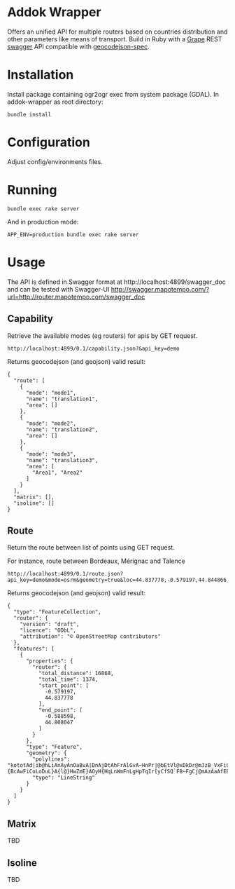 Addok Wrapper
================
Offers an unified API for multiple routers based on countries distribution and other parameters like means of transport.
Build in Ruby with a [Grape](https://github.com/intridea/grape) REST [swagger](http://swagger.io/) API compatible with [geocodejson-spec](https://github.com/yohanboniface/geocodejson-spec).

Installation
============

Install package containing ogr2ogr exec from system package (GDAL).
In addok-wrapper as root directory:

```
bundle install
```


Configuration
=============

Adjust config/environments files.


Running
=======

```
bundle exec rake server
```

And in production mode:
```
APP_ENV=production bundle exec rake server
```

Usage
=====

The API is defined in Swagger format at
http://localhost:4899/swagger_doc
and can be tested with Swagger-UI
http://swagger.mapotempo.com/?url=http://router.mapotempo.com/swagger_doc

Capability
-----------------
Retrieve the available modes (eg routers) for apis by GET request.

```
http://localhost:4899/0.1/capability.json?&api_key=demo
```

Returns geocodejson (and geojson) valid result:
```
{
  "route": [
    {
      "mode": "mode1",
      "name": "translation1",
      "area": []
    },
    {
      "mode": "mode2",
      "name": "translation2",
      "area": []
    },
    {
      "mode": "mode3",
      "name": "translation3",
      "area": [
        "Area1", "Area2"
      ]
    }
  ],
  "matrix": [],
  "isoline": []
}
```

Route
---------------
Return the route between list of points using GET request.

For instance, route between Bordeaux, Mérignac and Talence
```
http://localhost:4899/0.1/route.json?api_key=demo&mode=osrm&geometry=true&loc=44.837778,-0.579197,44.844866,-0.656377,44.808047,-0.588598
```

Returns geocodejson (and geojson) valid result:
```
{
  "type": "FeatureCollection",
  "router": {
    "version": "draft",
    "licence": "ODbL",
    "attribution": "© OpenStreetMap contributors"
  },
  "features": [
    {
      "properties": {
        "router": {
          "total_distance": 16868,
          "total_time": 1374,
          "start_point": [
            -0.579197,
            44.837778
          ],
          "end_point": [
            -0.588598,
            44.808047
          ]
        }
      },
      "type": "Feature",
      "geometry": {
        "polylines": "kototAd|ib@hLiAnAyAnOaBvA|DnAjDtAhFrAlGvA~HnPr|@bEtVl@xDkDr@mJzB_VxFiCb@kz@zRcB~BeGzAoDz@b@xF`@vGnEnu@PdDaBhF\\nKvBpc@f@~LbCbi@^bJp@dQpBtj@\\pJb@lJdDnu@^xJ\\dIhBha@n@zHn@|F|@zFhBvI`B|HxCbNdB|HfI|_@xAbIdA|FuAvAaFpDkDpFoc@bVkCfCyArCsBlAuSxKwC|Aaa@dTwAt@qH|DgmAro@yAlAbC~s@VtHtA|`@p@dSz@~VtB`n@~Cj_ARrFv@jUV|H`EhlA^nKpBfl@NbFTnHRtGpCvv@d@hMZlIdCbv@P~EpBfl@J~E`Bxc@VlInCnz@h@hOnCny@hAt]~Bpq@`Clu@pC~v@`Clr@tFx`BzCvz@lCdo@hBpUxM~`AvMz}@x@zF~BbMx@tIHnMUzJo@v\\Mzg@s@xT]xPaB`~@]rYRpRbA`n@d@jUXhSt@nn@Rbb@qCz_AaBpd@eCp_AuBfu@aA`Zw@vJ{Dx\\yDtXwDlWkA`I}DtYsBdQgAlVa@zUn@hk@z@~bAPpj@F~mAWdW{AxgBOvaA_@hJsDnb@oFfd@eD`TcMlq@_Iha@qJ`WkBtEsDhJaBdHkNfyAwYpmB{Kv_AcPvrAuDj]oBhMmB`I[vEOnEYlLIhLKbPz@~ZzEje@tH~n@zD|W`Hno@gAfQQbCwDtAaDjAoEhClAhRQvDKtC{A|BuAzAo_@lb@oHtHkE`BwD]{BcAwFiCoLoDuL}A{l@}HwZmE}AOyH{HqLnWmFnLgHpTqIr[yCfSQ`FB~FgCj@mAzAaAfEBhDp@nCdBzB`Bh@pBMrCeC|NvMxEvNjBpMz@fGz@pSYdRy@fI{Ena@nRvVxKjGpF|CqF}CyKkGqOgS}AoBzEoa@x@gIXeR{@qS{@gGkBqMyEwN}NwM`AaFkA{HoAwAqCe@C_GPaFxCgSpIs[fHqTlFoLpLoWxHzH|ANvZlEzl@|HtL|AnLnDvFhCzBbAvD\\jEaBnHuHn_@mb@tA{AzA}BJuCPwDmAiRnEiC`DkAvDuAj@pCdBrAnBSnAkBLkEcA}B}@sBcCsJaHoo@{D}WuH_o@{Eke@{@_[JcPHiLXmLNoEZwElBaInBiMtDk]bPwrAzKw_AvYqmBjNgyA`BeHrDiJjBuEpJaW~Hia@bMmq@dDaTnFgd@rDob@^iJNwaAzAygBVeWG_nAQqj@{@_cAo@ik@`@{UfAmVrBeQ|DuYjAaIvDmWxDuXzDy\\v@wJ`AaZtBgu@dCq_A`Bqd@pC{_AScb@u@on@YiSe@kUcAan@SqR\\sY`Ba~@\\yPr@yTt@}JdA_GzEyIxAwBvBuCxAoBnDwGvAsEp@sFb@eHTgH_C_LyCgHiKiWuAwGCqHHgI\\}O~Aw]`@gUc@gd@i@kf@n@gU`Boc@TeHt@qRRgDhAcXjAaVz@aI|@mIfCmMhB}IdDgQ|AgGzC{IbOa_@fDyKvDmO|Vc{@lGsTrEkRlMqp@tByRhDig@hAiS~Den@LmSOqSyBeXeMm`Ag@eEsByo@Mal@IgZDoFpDYbUeAtXeAb]wB`Ls@pBGdXu@rQe@zCKfF[hn@kAbEWrF]xNs@dl@uCp`@cBfE_AjDeAhEwCdC{CdDqF~Sg_@`f@{z@pCcFnRk]tJ{PvR{\\dFaIjHwLdCiExD{GzTib@vQu[nQeYjB{CzKuQpBeDtEwHrC}FhCkF~GuNzJyQdKcQxOaXxFuJde@}w@rN{RtMmU~AmCrHyNdNwVnDqHvGcNpFkKvDcHv`@{s@lDyGfIuNjDgGpMgU|BkEbBeDjBsDpWwe@pTaa@bKeRzP}VdW{d@|KyRtBoDjAsBjA`CrB`EzAzC~AbDlX~i@fBnDxAnC|AqBjIiLnLgQb^fWvF`EdGnDtPbInCpAlCpAr]fPjJrEhDbBhDbBdJnE|JrEfD`BzEjCdH~EzC|BfB~A`CxAv_@tRjHpBlHvBfFdCrLbJ|LbK`ItHnBtBbErF|NtUnDhGpL`Srp@rhAxDrGzBtD~MbUfPhXxBrDj\\lj@zD|FvBjB`AvBjAfEfChBzCO`Ao@fBiEDcE_AsDoBkBbAsFzEybAxAeYtEslADkEBcERikA@}DzBGxoAiDdD]zEQ`j@r@@jD|Rxn@bAvAbRhPzArAxApAtObUbB`CtAtBgApFDbC^zBz@fBlAhAbDd@bBi@rAsAx@uBfCN|DrAra@dR",
        "type": "LineString"
      }
    }
  ]
}
```

Matrix
---------------
TBD

Isoline
---------------
TBD
